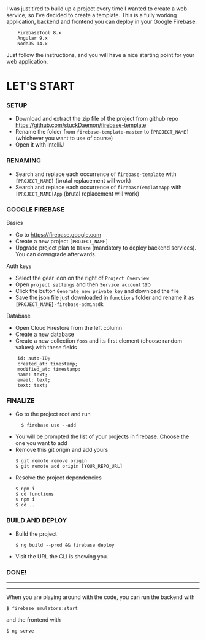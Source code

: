 <br>

I was just tired to build up a project every time I wanted to create a web service, so I've decided to create a template. 
This is a fully working application, backend and frontend you can deploy in your Google Firebase. 
```
    FirebaseTool 8.x
    Angular 9.x
    NodeJS 14.x
```

Just follow the instructions, and you will have a nice starting point for your web application.


# LET'S START

### SETUP
* Download and extract the zip file of the project from github repo https://github.com/stuckDaemon/firebase-template 
* Rename the folder from `firebase-template-master` to `[PROJECT_NAME]` (whichever you want to use of course)
* Open it with IntelliJ

### RENAMING
* Search and replace each occurrence of `firebase-template` with `[PROJECT_NAME]` (brutal replacement will work)
* Search and replace each occurrence of `firebaseTemplateApp` with `[PROJECT_NAME]App` (brutal replacement will work)

### GOOGLE FIREBASE

Basics
* Go to https://firebase.google.com
* Create a new project `[PROJECT_NAME]`
* Upgrade project plan to `Blaze` (mandatory to deploy backend services). You can downgrade afterwards.

Auth keys
* Select the gear icon on the right of  `Project Overview` 
* Open `project settings` and then `Service account` tab
* Click the button `Generate new private key` and download the file
* Save the json file just downloaded in `functions` folder and rename it as `[PROJECT_NAME]-firebase-adminsdk`

Database 
* Open Cloud Firestore from the left column
* Create a new database 
* Create a new collection `foos` and its first element (choose random values) with these fields
```
    id: auto-ID;
    created_at: timestamp;
    modified_at: timestamp;
    name: text;
    email: text;
    text: text;
```


### FINALIZE
* Go to the project root and run
  ```
    $ firebase use --add
  ```
* You will be prompted the list of your projects in firebase. Choose the one you want to add
* Remove this git origin and add yours 
    ``` 
    $ git remote remove origin
    $ git remote add origin [YOUR_REPO_URL]
    ```
* Resolve the project dependencies
    ```
    $ npm i
    $ cd functions 
    $ npm i 
    $ cd ..
    ```
  
### BUILD AND DEPLOY
* Build the project
    ```
    $ ng build --prod && firebase deploy
  ```
* Visit the URL the CLI is showing you.

### DONE!

 ---
 ---

When you are playing around with the code, you can run the backend with
```
$ firebase emulators:start
```
and the frontend with 
``` 
$ ng serve 
```
